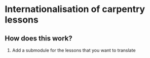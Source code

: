# Internationalisation of carpentry lessons

## How does this work?

1. Add a submodule for the lessons that you want to translate
